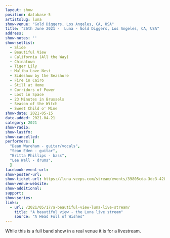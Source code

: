 ```yaml
---
layout: show
position: database-5
artistslug: luna
show-venue: "Gold Diggers, Los Angeles, CA, USA"
title: "26th June 2021 -  Luna - Gold Diggers, Los Angeles, CA, USA"
address:
show-notes: ''
show-setlist: 
  - Slide
  - Beautiful View
  - California (All the Way)
  - Chinatown
  - Tiger Lily
  - Malibu Love Nest
  - Sideshow by the Seashore
  - Fire in Cairo
  - Still at Home
  - Corridors of Power
  - Lost in Space
  - 23 Minutes in Brussels
  - Season of the Witch
  - Sweet Child o' Mine 
show-date: 2021-05-15
date-added: 2021-04-21
category: 2021
show-radio: 
show-lastfm: 
show-cancelled: 
performers: [
  "Dean Wareham - guitar/vocals",
  "Sean Eden - guitar",
  "Britta Phillips - bass",
  "Lee Wall - drums",
  ]
facebook-event-url: 
show-poster-url: 
show-ticket-url: https://luna.veeps.com/stream/events/39805cda-3dc3-4281-8343-54004240c9fc
show-venue-website: 
show-additional: 
support:
show-series: 
links:
  - url: /2021/05/17/a-beautiful-view-luna-live-stream/
    title: "A beautiful view - the Luna live stream"
    source: "A Head Full of Wishes"
---
```

While this is a full band show in a real venue it is for a livestream.

